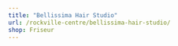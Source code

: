 ```yaml
---
title: "Bellissima Hair Studio"
url: /rockville-centre/bellissima-hair-studio/
shop: Friseur
---
```

